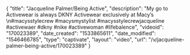 {
    "title": "Jacqueline Palmer\/Being Active",
    "description": "My go to Activewear is always DKNY Activewear exclusively at Macy’s \n#macysstylecrew #macysmystylist #macysstylecrewjacqueline #activewaer #dkny #nike #activewoman #lifebalence",
    "videoid": "170023389",
    "date_created": "1533865611",
    "date_modified": "1546466785",
    "type": "captivate",
    "layout": "video",
    "url": "\/v\/jacqueline-palmer-being-active\/170023389"
}